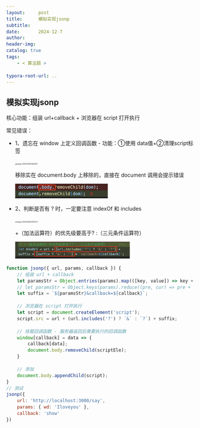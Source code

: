 ```yaml
---
layout:     post
title:      模拟实现jsonp
subtitle:  
date:       2024-12-7
author:     
header-img: 
catalog: true
tags:
    - < 算法题 >

typora-root-url: ..
---
```


## 模拟实现jsonp

核心功能：组装 url+callback  + 浏览器在 script 打开执行

常见错误：

- 1、遗忘在 window 上定义回调函数 - 功能：①使用 data值+②清理script标签

    <img src="/../../30ReactReact/image-20241209213826937.png" alt="image-20241209213826937" style="zoom:30%;" />

    移除实在 document.body 上移除的，直接在 document 调用会提示错误

    <img src="/../img/assets_2023/image-20241221155159923.png" alt="image-20241221155159923" style="zoom:30%;" />

- 2、判断是否有 ? 时，一定要注意 indexOf 和 includes

    <img src="/../../30ReactReact/image-20241209213700272.png" alt="image-20241209213700272" style="zoom:30%;" />

    +（加法运算符）的优先级要高于? :（三元条件运算符）

    <img src="/../img/assets_2023/image-20241221160221608.png" alt="image-20241221160221608" style="zoom:30%;" />

```js
function jsonp({ url, params, callback }) {
    // 组装 url + callback
    let paramsStr = Object.entries(params).map(([key, value]) => key + '=' + value).join('&');
    // let paramsStr = Object.keys(params).reduce((pre, cur) => pre + `${cur}=${params[cur]}` , '');
    let suffix = `${paramsStr}&callback=${callback}`;

    // 浏览器在 script 打开执行
    let script = document.createElement('script');
    script.src = url + (url.includes('?') ? `&` : `?`) + suffix;

    // 挂载回调函数 - 服务器返回后需要执行的回调函数
    window[callback] = data => {
        callback[data];
        document.body.removeChild(scriptEle);
    }

    // 添加
    document.body.appendChild(script);
}
// 测试
jsonp({
    url: 'http://localhost:3000/say',
    params: { wd: 'Iloveyou' },
    callback: 'show'
})
```







